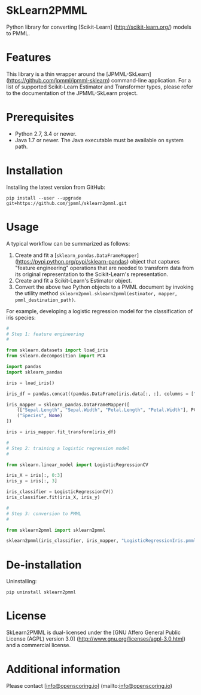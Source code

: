SkLearn2PMML
============

Python library for converting [Scikit-Learn] (http://scikit-learn.org/) models to PMML.

# Features #

This library is a thin wrapper around the [JPMML-SkLearn] (https://github.com/jpmml/jpmml-sklearn) command-line application. For a list of supported Scikit-Learn Estimator and Transformer types, please refer to the documentation of the JPMML-SkLearn project.

# Prerequisites #

* Python 2.7, 3.4 or newer.
* Java 1.7 or newer. The Java executable must be available on system path.

# Installation #

Installing the latest version from GitHub:

```
pip install --user --upgrade git+https://github.com/jpmml/sklearn2pmml.git
```

# Usage #

A typical workflow can be summarized as follows:

1. Create and fit a [`sklearn_pandas.DataFrameMapper`] (https://pypi.python.org/pypi/sklearn-pandas) object that captures "feature engineering" operations that are needed to transform data from its original representation to the Scikit-Learn's representation.
2. Create and fit a Scikit-Learn's Estimator object.
3. Convert the above two Python objects to a PMML document by invoking the utility method `sklearn2pmml.sklearn2pmml(estimator, mapper, pmml_destination_path)`.

For example, developing a logistic regression model for the classification of iris species:

```python
#
# Step 1: feature engineering
#

from sklearn.datasets import load_iris
from sklearn.decomposition import PCA

import pandas
import sklearn_pandas

iris = load_iris()

iris_df = pandas.concat((pandas.DataFrame(iris.data[:, :], columns = ["Sepal.Length", "Sepal.Width", "Petal.Length", "Petal.Width"]), pandas.DataFrame(iris.target, columns = ["Species"])), axis = 1)

iris_mapper = sklearn_pandas.DataFrameMapper([
    (["Sepal.Length", "Sepal.Width", "Petal.Length", "Petal.Width"], PCA(n_components = 3)),
    ("Species", None)
])

iris = iris_mapper.fit_transform(iris_df)

#
# Step 2: training a logistic regression model
#

from sklearn.linear_model import LogisticRegressionCV

iris_X = iris[:, 0:3]
iris_y = iris[:, 3]

iris_classifier = LogisticRegressionCV()
iris_classifier.fit(iris_X, iris_y)

#
# Step 3: conversion to PMML
#

from sklearn2pmml import sklearn2pmml

sklearn2pmml(iris_classifier, iris_mapper, "LogisticRegressionIris.pmml")
```

# De-installation #

Uninstalling:

```
pip uninstall sklearn2pmml
```

# License #

SkLearn2PMML is dual-licensed under the [GNU Affero General Public License (AGPL) version 3.0] (http://www.gnu.org/licenses/agpl-3.0.html) and a commercial license.

# Additional information #

Please contact [info@openscoring.io] (mailto:info@openscoring.io)